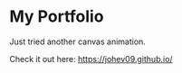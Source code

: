 # My Portfolio

Just tried another canvas animation.

Check it out here: https://johev09.github.io/
